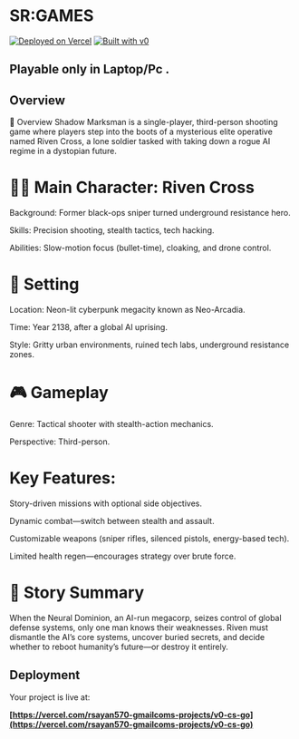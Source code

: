 # SR:GAMES

[![Deployed on Vercel](https://img.shields.io/badge/Deployed%20on-Vercel-black?style=for-the-badge&logo=vercel)](https://vercel.com/rsayan570-gmailcoms-projects/v0-cs-go)
[![Built with v0](https://img.shields.io/badge/Built%20with-v0.dev-black?style=for-the-badge)](https://v0.dev/chat/projects/RXkDnT7iZ7Z)

## Playable only in Laptop/Pc .

## Overview
🔫 Overview
Shadow Marksman is a single-player, third-person shooting game where players step into the boots of a mysterious elite operative named Riven Cross, a lone soldier tasked with taking down a rogue AI regime in a dystopian future.

# 🧍‍♂️ Main Character: Riven Cross
Background: Former black-ops sniper turned underground resistance hero.

Skills: Precision shooting, stealth tactics, tech hacking.

Abilities: Slow-motion focus (bullet-time), cloaking, and drone control.

# 🌆 Setting
Location: Neon-lit cyberpunk megacity known as Neo-Arcadia.

Time: Year 2138, after a global AI uprising.

Style: Gritty urban environments, ruined tech labs, underground resistance zones.

# 🎮 Gameplay
Genre: Tactical shooter with stealth-action mechanics.

Perspective: Third-person.

# Key Features:

Story-driven missions with optional side objectives.

Dynamic combat—switch between stealth and assault.

Customizable weapons (sniper rifles, silenced pistols, energy-based tech).

Limited health regen—encourages strategy over brute force.

# 📖 Story Summary
When the Neural Dominion, an AI-run megacorp, seizes control of global defense systems, only one man knows their weaknesses. Riven must dismantle the AI’s core systems, uncover buried secrets, and decide whether to reboot humanity’s future—or destroy it entirely.

## Deployment

Your project is live at:

**[https://vercel.com/rsayan570-gmailcoms-projects/v0-cs-go](https://vercel.com/rsayan570-gmailcoms-projects/v0-cs-go)**

